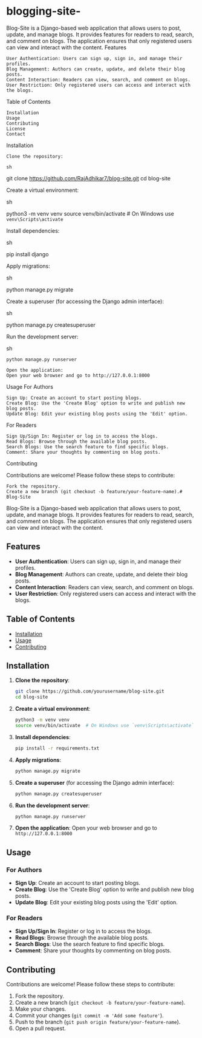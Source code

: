 # blogging-site-


Blog-Site is a Django-based web application that allows users to post, update, and manage blogs. It provides features for readers to read, search, and comment on blogs. The application ensures that only registered users can view and interact with the content.
Features

    User Authentication: Users can sign up, sign in, and manage their profiles.
    Blog Management: Authors can create, update, and delete their blog posts.
    Content Interaction: Readers can view, search, and comment on blogs.
    User Restriction: Only registered users can access and interact with the blogs.

Table of Contents

    Installation
    Usage
    Contributing
    License
    Contact

Installation

    Clone the repository:

    sh

git clone https://github.com/RajAdhikar7/blog-site.git
cd blog-site

Create a virtual environment:

sh

python3 -m venv venv
source venv/bin/activate  # On Windows use `venv\Scripts\activate`

Install dependencies:

sh

pip install django 

Apply migrations:

sh

python manage.py migrate

Create a superuser (for accessing the Django admin interface):

sh

python manage.py createsuperuser

Run the development server:

sh

    python manage.py runserver

    Open the application:
    Open your web browser and go to http://127.0.0.1:8000

Usage
For Authors

    Sign Up: Create an account to start posting blogs.
    Create Blog: Use the 'Create Blog' option to write and publish new blog posts.
    Update Blog: Edit your existing blog posts using the 'Edit' option.

For Readers

    Sign Up/Sign In: Register or log in to access the blogs.
    Read Blogs: Browse through the available blog posts.
    Search Blogs: Use the search feature to find specific blogs.
    Comment: Share your thoughts by commenting on blog posts.

Contributing

Contributions are welcome! Please follow these steps to contribute:

    Fork the repository.
    Create a new branch (git checkout -b feature/your-feature-name).# Blog-Site

Blog-Site is a Django-based web application that allows users to post, update, and manage blogs. It provides features for readers to read, search, and comment on blogs. The application ensures that only registered users can view and interact with the content.

## Features

- **User Authentication**: Users can sign up, sign in, and manage their profiles.
- **Blog Management**: Authors can create, update, and delete their blog posts.
- **Content Interaction**: Readers can view, search, and comment on blogs.
- **User Restriction**: Only registered users can access and interact with the blogs.

## Table of Contents

- [Installation](#installation)
- [Usage](#usage)
- [Contributing](#contributing)


## Installation

1. **Clone the repository**:
    ```sh
    git clone https://github.com/yourusername/blog-site.git
    cd blog-site
    ```

2. **Create a virtual environment**:
    ```sh
    python3 -m venv venv
    source venv/bin/activate  # On Windows use `venv\Scripts\activate`
    ```

3. **Install dependencies**:
    ```sh
    pip install -r requirements.txt
    ```

4. **Apply migrations**:
    ```sh
    python manage.py migrate
    ```

5. **Create a superuser** (for accessing the Django admin interface):
    ```sh
    python manage.py createsuperuser
    ```

6. **Run the development server**:
    ```sh
    python manage.py runserver
    ```

7. **Open the application**:
    Open your web browser and go to `http://127.0.0.1:8000`

## Usage

### For Authors
- **Sign Up**: Create an account to start posting blogs.
- **Create Blog**: Use the 'Create Blog' option to write and publish new blog posts.
- **Update Blog**: Edit your existing blog posts using the 'Edit' option.

### For Readers
- **Sign Up/Sign In**: Register or log in to access the blogs.
- **Read Blogs**: Browse through the available blog posts.
- **Search Blogs**: Use the search feature to find specific blogs.
- **Comment**: Share your thoughts by commenting on blog posts.

## Contributing

Contributions are welcome! Please follow these steps to contribute:

1. Fork the repository.
2. Create a new branch (`git checkout -b feature/your-feature-name`).
3. Make your changes.
4. Commit your changes (`git commit -m 'Add some feature'`).
5. Push to the branch (`git push origin feature/your-feature-name`).
6. Open a pull request.

